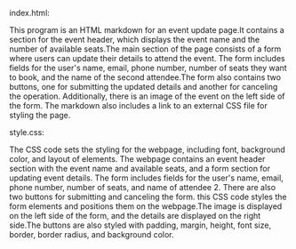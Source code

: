 index.html:

This program is an HTML markdown for an event update page.It contains a section for the event header, which displays the event name and the number of available seats.The main section of the page consists of a form where users can update their details to attend the event. The form includes fields for the user's name, email, phone number, number of seats they want to book, and the name of the second attendee.The form also contains two buttons, one for submitting the updated details and another for canceling the operation. Additionally, there is an image of the event on the left side of the form. The markdown also includes a link to an external CSS file for styling the page.

 style.css:

 The CSS code sets the styling for the webpage, including font, background color, and layout of elements. The webpage contains an event header section with the event name and available seats, and a form section for updating event details. The form includes fields for the user's name, email, phone number, number of seats, and name of attendee 2. There are also two buttons for submitting and canceling the form. 
 this CSS code styles the form elements and positions them on the webpage.The image is displayed on the left side of the form, and the details are displayed on the right side.The buttons are also styled with padding, margin, height, font size, border, border radius, and background color.


